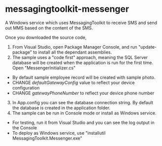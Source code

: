 # messagingtoolkit-messenger

A Windows service which uses MessagingToolkit to receive SMS and send out MMS based on the content of the SMS.

Once you downloaded the source code,

1. From Visual Studio, open Package Manager Console, and run "update-package" to install all the dependant assemblies.
2. The sample uses a "code first" approach, meaning the SQL Server database will be created when the application is run for the first time. Open "MessengerInitializer.cs" 
* By default sample employee record will be created with sample photo.
* CHANGE *defaultGatewayConfig* value to reflect your device configuration
* CHANGE *gatewayPhoneNumber* to reflect your device phone number
3. In App.config you can see the database connection string. By default the database is created in the application folder.
4. The sample can be run in Console mode or install as Windows service.
* For testing, run it from Visual Studio and you can see the log output in the Console
* To deploy as Windows service, use "installutil MessagingToolkit.Messenger.exe"

